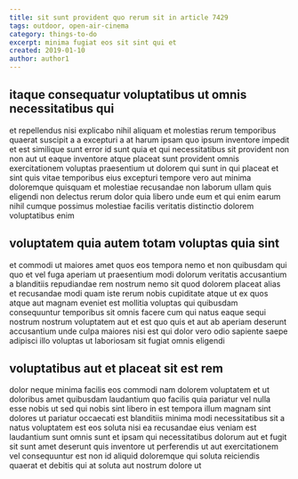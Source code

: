 ```yaml
---
title: sit sunt provident quo rerum sit in article 7429
tags: outdoor, open-air-cinema
category: things-to-do
excerpt: minima fugiat eos sit sint qui et
created: 2019-01-10
author: author1
---
```


## itaque consequatur voluptatibus ut omnis necessitatibus qui

et repellendus nisi explicabo nihil aliquam et molestias rerum temporibus quaerat suscipit a a excepturi a at harum ipsam quo ipsum inventore impedit et est similique sunt error id sunt quia et qui necessitatibus sit provident non non aut ut eaque inventore atque placeat sunt provident omnis exercitationem voluptas praesentium ut dolorem qui sunt in qui placeat et sint quis vitae temporibus eius excepturi tempore vero aut minima doloremque quisquam et molestiae recusandae non laborum ullam quis eligendi non delectus rerum dolor quia libero unde eum et qui enim earum nihil cumque possimus molestiae facilis veritatis distinctio dolorem voluptatibus enim

## voluptatem quia autem totam voluptas quia sint

et commodi ut maiores amet quos eos tempora nemo et non quibusdam qui quo et vel fuga aperiam ut praesentium modi dolorum veritatis accusantium a blanditiis repudiandae rem nostrum nemo sit quod dolorem placeat alias et recusandae modi quam iste rerum nobis cupiditate atque ut ex quos atque aut magnam eveniet est mollitia voluptas qui quibusdam consequuntur temporibus sit omnis facere cum qui natus eaque sequi nostrum nostrum voluptatem aut et est quo quis et aut ab aperiam deserunt accusantium unde culpa maiores nisi est qui dolor vero odio sapiente saepe adipisci illo voluptas ut laboriosam sit fugiat omnis eligendi

## voluptatibus aut et placeat sit est rem

dolor neque minima facilis eos commodi nam dolorem voluptatem et ut doloribus amet quibusdam laudantium quo facilis quia pariatur vel nulla esse nobis ut sed qui nobis sint libero in est tempora illum magnam sint dolores ut pariatur occaecati est blanditiis minima modi necessitatibus sit a natus voluptatem est eos soluta nisi ea recusandae eius veniam est laudantium sunt omnis sunt et ipsam qui necessitatibus dolorum aut et fugit sit sunt amet deserunt quis inventore ut perferendis ut aut exercitationem vel consequuntur est non id aliquid doloremque qui soluta reiciendis quaerat et debitis qui at soluta aut nostrum dolore ut
